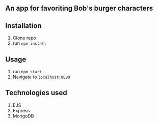 ## An app for favoriting Bob's burger characters

## Installation

1. Clone repo
2. run `npm install`

## Usage

1. run `npm start`
2. Navigate to `localhost:8080`

## Technologies used
1. EJS
2. Express 
3. MongoDB
